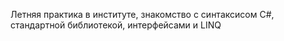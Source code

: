Летняя практика в институте, 
знакомство с синтаксисом C#, стандартной библиотекой, интерфейсами и LINQ
